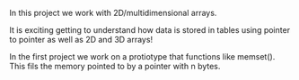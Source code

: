 In this project we work with 2D/multidimensional arrays.

It is exciting getting to understand how data is stored in tables using pointer to pointer as well as 2D and 3D arrays!

In the first project we work on a protiotype that functions like memset().
This  fils the memory pointed to by a pointer with n bytes.
